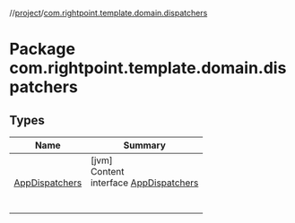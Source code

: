//[project](../index.md)/[com.rightpoint.template.domain.dispatchers](index.md)



# Package com.rightpoint.template.domain.dispatchers


## Types

|  Name|  Summary|
|---|---|
| [AppDispatchers](-app-dispatchers/index.md)| [jvm]  <br>Content  <br>interface [AppDispatchers](-app-dispatchers/index.md)  <br><br><br>
